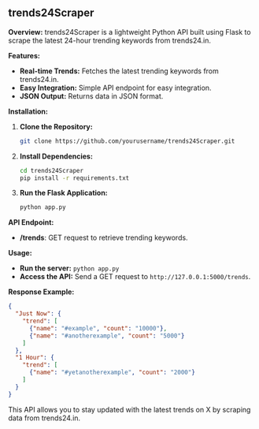 ## trends24Scraper

**Overview:**
trends24Scraper is a lightweight Python API built using Flask to scrape the latest 24-hour trending keywords from trends24.in.

**Features:**

- **Real-time Trends:** Fetches the latest trending keywords from trends24.in.
- **Easy Integration:** Simple API endpoint for easy integration.
- **JSON Output:** Returns data in JSON format.

**Installation:**

1. **Clone the Repository:**
   ```bash
   git clone https://github.com/yourusername/trends24Scraper.git
   ```

2. **Install Dependencies:**
   ```bash
   cd trends24Scraper
   pip install -r requirements.txt
   ```

3. **Run the Flask Application:**
   ```bash
   python app.py
   ```

**API Endpoint:**

- **/trends**: GET request to retrieve trending keywords.

**Usage:**

- **Run the server:** `python app.py`
- **Access the API:** Send a GET request to `http://127.0.0.1:5000/trends`.

**Response Example:**
```json
{
  "Just Now": {
    "trend": [
      {"name": "#example", "count": "10000"},
      {"name": "#anotherexample", "count": "5000"}
    ]
  },
  "1 Hour": {
    "trend": [
      {"name": "#yetanotherexample", "count": "2000"}
    ]
  }
}
```

This API allows you to stay updated with the latest trends on X by scraping data from trends24.in.
